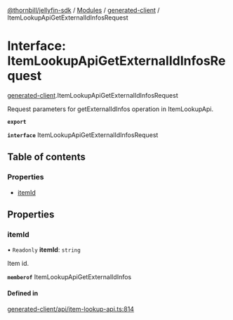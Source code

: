 [@thornbill/jellyfin-sdk](../README.md) / [Modules](../modules.md) / [generated-client](../modules/generated_client.md) / ItemLookupApiGetExternalIdInfosRequest

# Interface: ItemLookupApiGetExternalIdInfosRequest

[generated-client](../modules/generated_client.md).ItemLookupApiGetExternalIdInfosRequest

Request parameters for getExternalIdInfos operation in ItemLookupApi.

**`export`**

**`interface`** ItemLookupApiGetExternalIdInfosRequest

## Table of contents

### Properties

- [itemId](generated_client.ItemLookupApiGetExternalIdInfosRequest.md#itemid)

## Properties

### itemId

• `Readonly` **itemId**: `string`

Item id.

**`memberof`** ItemLookupApiGetExternalIdInfos

#### Defined in

[generated-client/api/item-lookup-api.ts:814](https://github.com/thornbill/jellyfin-sdk-typescript/blob/c65c42e/src/generated-client/api/item-lookup-api.ts#L814)
